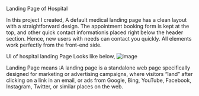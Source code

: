 Landing Page of Hospital 

In this project I created, A default medical landing page has a clean layout with a straightforward design. 
The appointment booking form is kept at the top, and other quick contact informationis placed right below the header section. 
Hence, new users with needs can contact you quickly. 
All elements work perfectly from the front-end side.

UI of hospital landing Page Looks like below,
![image](https://github.com/user-attachments/assets/1d9ce2cc-a8bc-4f82-a894-8dcdc2955748)

Landing Page means :A landing page is a standalone web page specifically designed for marketing or advertising campaigns, where visitors “land” after clicking on a link in an email, 
or ads from Google, Bing, YouTube, Facebook, Instagram, Twitter, or similar places on the web.
